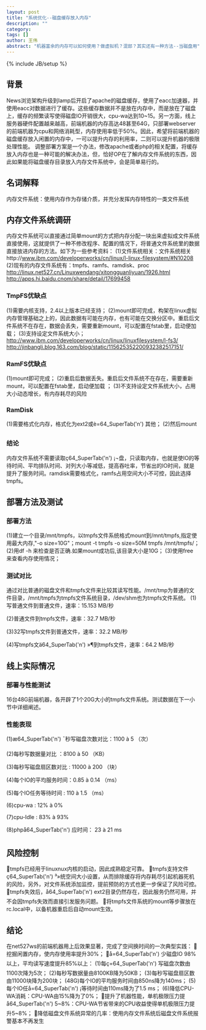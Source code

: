 ```yaml
---
layout: post
title: "系统优化--磁盘缓存放入内存"
description: ""
category: 
tags: []
author: 王伟
abstract: "机器富余的内存可以如何使用？做虚拟机？混部？其实还有一种方法--当磁盘用"
---
```

{% include JB/setup %}

## 背景
News浏览架构升级到lamp后开启了apache的磁盘缓存，使用了eacc加速器，并使用eacc对数据进行了缓存。这些缓存数据并不是放在内存中，而是放在了磁盘上，缓存的频繁读写使得磁盘IO开销很大，cpu-wa达到10~15。另一方面，线上服务器硬件配置越来越高，前端机器的内存高达48甚至64G，只部署webserver的前端机器为cpu和网络消耗型，内存使用率低于50%。因此，希望将前端机器的磁盘缓存放入闲置的内存中，一可以提升内存的利用率，二则可以提升机器的极限处理性能。
调整部署方案是一个办法，修改apache或者php的相关配置，将缓存放入内存也是一种可能的解决办法，但，恰好OP在了解内存文件系统的东西，因此如果能将磁盘缓存目录放入内存文件系统中，会是简单易行的。

## 名词解释
内存文件系统：使用内存作为存储介质，并充分发挥内存特性的一类文件系统

## 内存文件系统调研
内存文件系统可以直接通过简单mount的方式把内存分配一块出来虚拟成文件系统直接使用，这就提供了一种不修改程序、配置的情况下，将普通文件系统里的数据直接放进内存的方法。如下为一些参考资料：
(1)文件系统相关：文件系统相关http://www.ibm.com/developerworks/cn/linux/l-linux-filesystem/#N10208 
(2)现有的内存文件系统有：tmpfs、ramfs、ramdisk、proc
http://linux.net527.cn/Linuxwendang/xitongguanliyuan/1926.html 
http://apps.hi.baidu.cnom/share/detail/17699458 

### TmpFS优缺点
(1)需要内核支持，2.4以上版本已经支持；
(2)mount即可完成，构架在linux虚拟内存管理基础之上的，因此数据有可能在内存，也有可能在交换分区中。重启后文件系统不在存在，数据会丢失，需要重新mount，可以配置在fstab里，启动便加载；
(3)支持设定文件系统大小；
http://www.ibm.com/developerworks/cn/linux/linuxfilesystem/l-fs3/
http://jinbangli.blog.163.com/blog/static/115625352200932382517151/ 

### RamFS优缺点
(1)mount即可完成；
(2)重启后数据丢失。重启后文件系统不在存在，需要重新mount，可以配置在fstab里，启动便加载
；
(3)不支持设定文件系统大小，占用大小动态增长，有内存耗尽的风险

### RamDisk
(1)需要格式化内存，格式化为ext2或è=<SNR>64_SuperTab('n')
其他；
(2)然后mount

### 结论
内存文件系统不需要读取ç<SNR>64_SuperTab('n')
¡¬盘，只读取内存，也就是使IO的等待时间、平均排队时间、对列大小等减低，提高吞吐率，节省出的IO时间，就是提升了服务时间。ramdisk需要格式化，ramfs占用空间大小不可控，因此选择tmpfs。

## 部署方法及测试

### 部署方法
(1)建立一个目录/mnt/tmpfs，以tmpfs文件系统格式mount到/mnt/tmpfs,指定使用最大内存,"-o
size=10G"；mount -t tmpfs -o size=50M tmpfs /mnt/tmpfs/；
(2)用df -h 来检查是否正确.如果mount成功后,该目录大小是10G；
(3)使用free 来查看内存使用情况；

### 测试对比
通过对比普通的磁盘文件和tmpfs文件来比较其读写性能。/mnt/tmp为普通的文件目录，/mnt/tmpfs为tmpfs文件系统目录，/dev/shm也为tmpfs文件系统。
(1)写普通文件到普通文件，速率：15.153 MB/秒
 
(2)普通文件到tmpfs文件，速率：32.7 MB/秒
 
(3)32写tmpfs文件到普通文件，速率：32.2 MB/秒
 
(4)写tmpfs文ä<SNR>64_SuperTab('n')
»¶到tmpfs文件，速率：64.2 MB/秒
 
## 线上实际情况

### 部署与性能测试
16台48G前端机器，各开辟了1个20G大小的tmpfs文件系统。测试数据在下一小节中详细阐述。

### 性能表现
(1)æ<SNR>64_SuperTab('n')
¯秒写磁盘次数对比：1100 à  5 （次）
 
(2)每秒写数据量对比 ：8100 à  50 （KB） 
 
(3)每秒写磁盘扇区数对比 :  11000 à  200 （块）
 
(4)每个IO的平均服务时间：0.85   à  0.14 （ms）
 
(5)每个IO任务等待时间  : 110 à  1.5 （ms）
 
(6)cpu-wa  :  12% à 0%
 
(7)cpu-Idle  : 83% à 93% 
 
(8)phpå<SNR>64_SuperTab('n')
    应时间：  23  à  21 ms
 
## 风险控制
tmpfs已经用于linuxnux内核的启动，因此成熟稳定可靠。
tmpfs支持文件ç<SNR>64_SuperTab('n')
³»统空间大小设置，从而排除缓存将内存耗尽引起机器死机的风险，另外，对文件系统添加监控，提前预防的方式也更一步保证了风险可控。
tmpfs失效后，å<SNR>64_SuperTab('n')
ext2目录仍然存在，因此服务仍然可用，并不会因tmpfs失效而直接引发服务问题。
将tmpfs文件系统的mount等步骤放在rc.local中，以备机器重启后自动mount生效。

## 结论
在net527ws的前端机器用上后效果显著，完成了空间换时间的一次典型实践：
挖掘闲置内存，使内存使用率提升30%；
å=<SNR>64_SuperTab('n')
  少磁盘IO 98%以上，平均读写速度提升85%以上：
(1)每ç=<SNR>64_SuperTab('n')
写磁盘次数由1100次降为5次；
(2)每秒写数据量由8100KB降为50KB；
(3)每秒写磁盘扇区数由11000块降为200块；
(48G)每个IO的平均服务时间由850ns降为140ms；
(5)每个IO任å=<SNR>64_SuperTab('n')
  ¡等待时间由110ms降为了1.5 ms；
(6)降低CPU-WA消耗：CPU-WA由15%降为了0%；
提升了机器性能，单机极限压力提å<SNR>64_SuperTab('n')
5~8%：CPU-WA节省带来的CPU收益使得单机极限压力提升5~8%；
降低磁盘文件系统异常的几率：使用内存文件系统后磁盘文件系统报警基本不再发生


